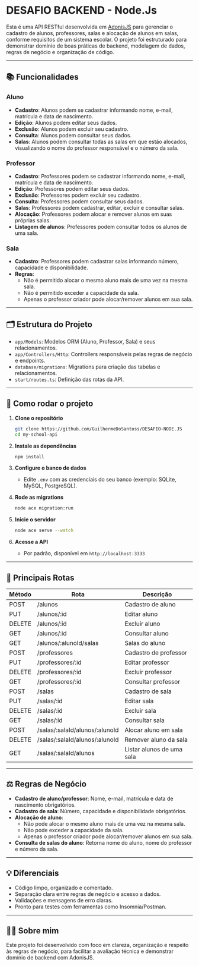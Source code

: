 # DESAFIO BACKEND - Node.Js

Esta é uma API RESTful desenvolvida em [AdonisJS](https://adonisjs.com/) para gerenciar o cadastro de alunos, professores, salas e alocação de alunos em salas, conforme requisitos de um sistema escolar. O projeto foi estruturado para demonstrar domínio de boas práticas de backend, modelagem de dados, regras de negócio e organização de código.

---

## 📚 **Funcionalidades**

### Aluno
- **Cadastro**: Alunos podem se cadastrar informando nome, e-mail, matrícula e data de nascimento.
- **Edição**: Alunos podem editar seus dados.
- **Exclusão**: Alunos podem excluir seu cadastro.
- **Consulta**: Alunos podem consultar seus dados.
- **Salas**: Alunos podem consultar todas as salas em que estão alocados, visualizando o nome do professor responsável e o número da sala.

### Professor
- **Cadastro**: Professores podem se cadastrar informando nome, e-mail, matrícula e data de nascimento.
- **Edição**: Professores podem editar seus dados.
- **Exclusão**: Professores podem excluir seu cadastro.
- **Consulta**: Professores podem consultar seus dados.
- **Salas**: Professores podem cadastrar, editar, excluir e consultar salas.
- **Alocação**: Professores podem alocar e remover alunos em suas próprias salas.
- **Listagem de alunos**: Professores podem consultar todos os alunos de uma sala.

### Sala
- **Cadastro**: Professores podem cadastrar salas informando número, capacidade e disponibilidade.
- **Regras**:
  - Não é permitido alocar o mesmo aluno mais de uma vez na mesma sala.
  - Não é permitido exceder a capacidade da sala.
  - Apenas o professor criador pode alocar/remover alunos em sua sala.

---

## 🗂️ **Estrutura do Projeto**

- `app/Models`: Modelos ORM (Aluno, Professor, Sala) e seus relacionamentos.
- `app/Controllers/Http`: Controllers responsáveis pelas regras de negócio e endpoints.
- `database/migrations`: Migrations para criação das tabelas e relacionamentos.
- `start/routes.ts`: Definição das rotas da API.

---

## 🚀 **Como rodar o projeto**

1. **Clone o repositório**
   ```bash
   git clone https://github.com/GuilhermeDoSantoss/DESAFIO-NODE.JS
   cd my-school-api
   ```

2. **Instale as dependências**
   ```bash
   npm install
   ```

3. **Configure o banco de dados**
   - Edite `.env` com as credenciais do seu banco (exemplo: SQLite, MySQL, PostgreSQL).

4. **Rode as migrations**
   ```bash
   node ace migration:run
   ```

5. **Inicie o servidor**
   ```bash
   node ace serve --watch
   ```

6. **Acesse a API**
   - Por padrão, disponível em `http://localhost:3333`

---

## 📑 **Principais Rotas**

| Método | Rota                                 | Descrição                                 |
|--------|--------------------------------------|-------------------------------------------|
| POST   | /alunos                              | Cadastro de aluno                         |
| PUT    | /alunos/:id                          | Editar aluno                              |
| DELETE | /alunos/:id                          | Excluir aluno                             |
| GET    | /alunos/:id                          | Consultar aluno                           |
| GET    | /alunos/:alunoId/salas               | Salas do aluno                            |
| POST   | /professores                         | Cadastro de professor                     |
| PUT    | /professores/:id                     | Editar professor                          |
| DELETE | /professores/:id                     | Excluir professor                         |
| GET    | /professores/:id                     | Consultar professor                       |
| POST   | /salas                               | Cadastro de sala                          |
| PUT    | /salas/:id                           | Editar sala                               |
| DELETE | /salas/:id                           | Excluir sala                              |
| GET    | /salas/:id                           | Consultar sala                            |
| POST   | /salas/:salaId/alunos/:alunoId       | Alocar aluno em sala                      |
| DELETE | /salas/:salaId/alunos/:alunoId       | Remover aluno da sala                     |
| GET    | /salas/:salaId/alunos                | Listar alunos de uma sala                 |

---

## ⚖️ **Regras de Negócio**

- **Cadastro de aluno/professor**: Nome, e-mail, matrícula e data de nascimento obrigatórios.
- **Cadastro de sala**: Número, capacidade e disponibilidade obrigatórios.
- **Alocação de aluno**:
  - Não pode alocar o mesmo aluno mais de uma vez na mesma sala.
  - Não pode exceder a capacidade da sala.
  - Apenas o professor criador pode alocar/remover alunos em sua sala.
- **Consulta de salas do aluno**: Retorna nome do aluno, nome do professor e número da sala.

---

## 💡 **Diferenciais**

- Código limpo, organizado e comentado.
- Separação clara entre regras de negócio e acesso a dados.
- Validações e mensagens de erro claras.
- Pronto para testes com ferramentas como Insomnia/Postman.

---

## 👩‍💻 **Sobre mim**

Este projeto foi desenvolvido com foco em clareza, organização e respeito às regras de negócio, para facilitar a avaliação técnica e demonstrar domínio de backend com AdonisJS.
